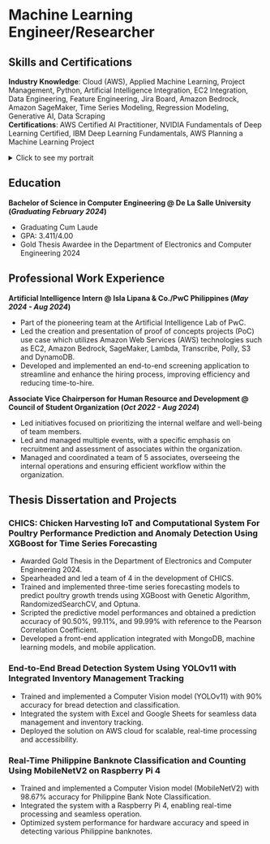 # Machine Learning Engineer/Researcher

## Skills and Certifications
**Industry Knowledge**: Cloud (AWS), Applied Machine Learning, Project Management, Python, Artificial Intelligence Integration, EC2 Integration, Data Engineering, Feature Engineering, Jira Board, Amazon Bedrock, Amazon SageMaker, Time Series Modeling, Regression Modeling, Generative AI, Data Scraping<br>
**Certifications**: AWS Certified AI Practitioner, NVIDIA Fundamentals of Deep Learning Certified, IBM Deep Learning Fundamentals, AWS Planning a Machine Learning Project

<details>
  <summary>Click to see my portrait</summary>
![Portfolio Portrait](/assets/img/Justin_Bisuna_Portrait.jpg)
</details>

## Education
**Bachelor of Science in Computer Engineering @ De La Salle University (_Graduating February 2024_)**
- Graduating Cum Laude
- GPA: 3.411/4.00
- Gold Thesis Awardee in the Department of Electronics and Computer Engineering 2024

## Professional Work Experience
**Artificial Intelligence Intern @ Isla Lipana & Co./PwC Philippines (_May 2024 - Aug 2024_)**
- Part of the pioneering team at the Artificial Intelligence Lab of PwC.
- Led the creation and presentation of proof of concepts projects (PoC) use case which utilizes Amazon Web Services (AWS) technologies such as EC2, Amazon Bedrock, SageMaker, Lambda, Transcribe, Polly, S3 and DynamoDB.
- Developed and implemented an end-to-end screening application to streamline and enhance the hiring process, improving efficiency and reducing time-to-hire.

**Associate Vice Chairperson for Human Resource and Development @ Council of Student Organization (_Oct 2022 - Aug 2024_)**
- Led initiatives focused on prioritizing the internal welfare and well-being of team members.
- Led and managed multiple events, with a specific emphasis on recruitment and assessment of associates within the organization.
- Managed and coordinated a team of 5 associates, overseeing the internal operations and ensuring efficient workflow within the organization.

## Thesis Dissertation and Projects
### CHICS: Chicken Harvesting IoT and Computational System For Poultry Performance Prediction and Anomaly Detection Using XGBoost for Time Series Forecasting
- Awarded Gold Thesis in the Department of Electronics and Computer Engineering 2024.
- Spearheaded and led a team of 4 in the development of CHICS.
- Trained and implemented three-time series forecasting models to predict poultry growth trends using XGBoost with Genetic Algorithm, RandomizedSearchCV, and Optuna.
- Scripted the predictive model performances and obtained a prediction accuracy of 90.50%, 99.11%, and 99.99% with reference to the Pearson Correlation Coefficient.
- Developed a front-end application integrated with MongoDB, machine learning models, and mobile application.

### End-to-End Bread Detection System Using YOLOv11 with Integrated Inventory Management Tracking
- Trained and implemented a Computer Vision model (YOLOv11) with 90% accuracy for bread detection and classification.
- Integrated the system with Excel and Google Sheets for seamless data management and inventory tracking.
- Deployed the solution on AWS cloud for scalable, real-time processing and accessibility.



### Real-Time Philippine Banknote Classification and Counting Using MobileNetV2 on Raspberry Pi 4
- Trained and implemented a Computer Vision model (MobileNetV2) with 98.67% accuracy for Philippine Bank Note Classification.
- Integrated the system with a Raspberry Pi 4, enabling real-time processing and seamless operation.
- Optimized system performance for hardware accuracy and speed in detecting various Philippine banknotes.


